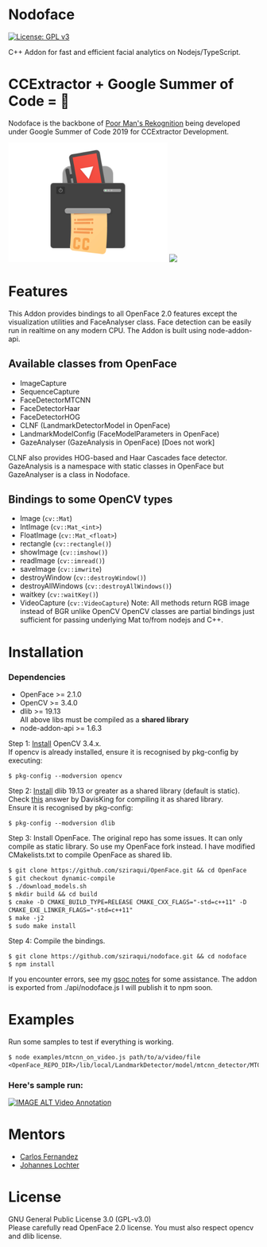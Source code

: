 # Nodoface

[![License: GPL v3](https://img.shields.io/badge/License-GPLv3-blue.svg?style=square-flat)](https://www.gnu.org/licenses/gpl-3.0)

C++ Addon for fast and efficient facial analytics on Nodejs/TypeScript. 

# CCExtractor + Google Summer of Code = :purple_heart:
Nodoface is the backbone of [Poor Man's Rekognition](https://github.com/sziraqui/pmr-gsoc-tracker) being developed under Google Summer of Code 2019 for CCExtractor Development.

<div width="100%" height="240" display="flex" align-items="center">
    <img src="https://github.com/CCExtractor/ccextractor-org-media/raw/master/static/ccx_logo_transparent_800x600.png"
    height="240" alt="CCExtractor Logo">
    <img src="https://developers.google.com/open-source/gsoc/resources/downloads/GSoC-icon-192.png"
    height="240">
</div>

# Features
This Addon provides bindings to all OpenFace 2.0 features except the visualization utilities and FaceAnalyser class. Face detection can be easily run in realtime on any modern CPU. The Addon is built using node-addon-api.
 
## Available classes from OpenFace
- ImageCapture
- SequenceCapture
- FaceDetectorMTCNN
- FaceDetectorHaar
- FaceDetectorHOG
- CLNF (LandmarkDetectorModel in OpenFace)
- LandmarkModelConfig (FaceModelParameters in OpenFace)
- GazeAnalyser (GazeAnalysis in OpenFace) [Does not work]
  
CLNF also provides HOG-based and Haar Cascades face detector. GazeAnalysis is a namespace with static classes in OpenFace but GazeAnalyser is a class in Nodoface.

## Bindings to some OpenCV types
- Image (`cv::Mat`)
- IntImage (`cv::Mat_<int>`)
- FloatImage (`cv::Mat_<float>`)
- rectangle (`cv::rectangle()`)
- showImage (`cv::imshow()`)
- readImage (`cv::imread()`)
- saveImage (`cv::imwrite`)
- destroyWindow (`cv::destroyWindow()`)
- destroyAllWindows (`cv::destroyAllWindows()`)
- waitkey (`cv::waitKey()`)
- VideoCapture (`cv::VideoCapture`)
Note: All methods return RGB image instead of BGR unlike OpenCV
OpenCV classes are partial bindings just sufficient for passing underlying Mat to/from nodejs and C++.

# Installation
### Dependencies
- OpenFace >= 2.1.0
- OpenCV >= 3.4.0
- dlib >= 19.13   
  All above libs must be compiled as a **shared library**
- node-addon-api >= 1.6.3

Step 1: [Install](https://docs.opencv.org/3.4.0/d7/d9f/tutorial_linux_install.html) OpenCV 3.4.x.    
If opencv is already installed, ensure it is recognised by pkg-config by executing:
```
$ pkg-config --modversion opencv
```
Step 2: [Install](http://dlib.net/compile.html) dlib 19.13 or greater as a shared library (default is static). 
Check [this](https://stackoverflow.com/a/33997825/6699069) answer by DavisKing for compiling it as shared library.     
Ensure it is recognised by pkg-config:
```
$ pkg-config --modversion dlib
```
Step 3: Install OpenFace. The original repo has some issues. It can only compile as static library. 
So use my OpenFace fork instead. I have modified CMakelists.txt to compile OpenFace as shared lib.
```
$ git clone https://github.com/sziraqui/OpenFace.git && cd OpenFace
$ git checkout dynamic-compile
$ ./download_models.sh
$ mkdir build && cd build
$ cmake -D CMAKE_BUILD_TYPE=RELEASE CMAKE_CXX_FLAGS="-std=c++11" -D CMAKE_EXE_LINKER_FLAGS="-std=c++11" 
$ make -j2
$ sudo make install
```
Step 4: Compile the bindings.
```
$ git clone https://github.com/sziraqui/nodoface.git && cd nodoface
$ npm install
```
If you encounter errors, see my [gsoc notes](https://github.com/sziraqui/pmr-gsoc-tracker/blob/master/notes/CP1-W2.md#build-errors) for some assistance.
The addon is exported from ./api/nodoface.js
I will publish it to npm soon.

# Examples
Run some samples to test if everything is working.
```
$ node examples/mtcnn_on_video.js path/to/a/video/file <OpenFace_REPO_DIR>/lib/local/LandmarkDetector/model/mtcnn_detector/MTCNN_detector.txt
```
### Here's sample run:
[![IMAGE ALT Video Annotation](https://img.youtube.com/vi/7PUnz9dDZPQ/0.jpg)](https://www.youtube.com/watch?v=7PUnz9dDZPQ)

# Mentors
- [Carlos Fernandez](https://github.com/cfsmp3)
- [Johannes Lochter](https://scholar.google.com/citations?user=bOzlOZ8AAAAJ&hl=en)
  
# License
GNU General Public License 3.0 (GPL-v3.0)     
Please carefully read OpenFace 2.0 license. You must also respect opencv and dlib license.
